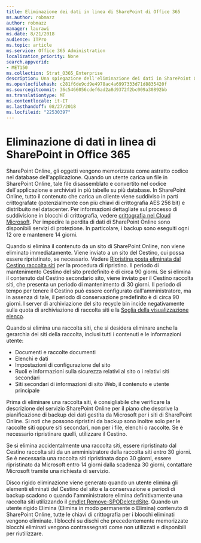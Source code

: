 ```yaml
---
title: Eliminazione dei dati in linea di SharePoint di Office 365
ms.author: robmazz
author: robmazz
manager: laurawi
ms.date: 8/21/2018
audience: ITPro
ms.topic: article
ms.service: Office 365 Administration
localization_priority: None
search.appverid:
- MET150
ms.collection: Strat_O365_Enterprise
description: Una spiegazione dell'eliminazione dei dati in SharePoint Online.
ms.openlocfilehash: c281f6de9cd9e4978ac4a6997333d71d8835420f
ms.sourcegitcommit: 36c5466056cdef6ad2a8d9372f2bc009a30892bb
ms.translationtype: MT
ms.contentlocale: it-IT
ms.lasthandoff: 08/27/2018
ms.locfileid: "22530397"
---
```

# <a name="sharepoint-online-data-deletion-in-office-365"></a>Eliminazione di dati in linea di SharePoint in Office 365

SharePoint Online, gli oggetti vengono memorizzate come astratto codice nel database dell'applicazione. Quando un utente carica un file in SharePoint Online, tale file disassemblato e convertito nel codice dell'applicazione e archiviati in più tabelle su più database. In SharePoint Online, tutto il contenuto che carica un cliente viene suddiviso in parti crittografate (potenzialmente con più chiavi di crittografia AES 256 bit) e distribuito nel datacenter. Per informazioni dettagliate sul processo di suddivisione in blocchi di crittografia, vedere [crittografia nel Cloud Microsoft](office-365-encryption-in-the-microsoft-cloud-overview.md). Per impedire la perdita di dati di SharePoint Online sono disponibili servizi di protezione. In particolare, i backup sono eseguiti ogni 12 ore e mantenere 14 giorni.

Quando si elimina il contenuto da un sito di SharePoint Online, non viene eliminato immediatamente. Viene inviato a un sito del Cestino, cui possa essere ripristinato, se necessario. Vedere [Ripristina posta eliminata dal Cestino raccolta siti](https://support.office.com/article/Restore-deleted-items-from-the-site-collection-recycle-bin-5fa924ee-16d7-487b-9a0a-021b9062d14b) per la procedura di ripristino. Il periodo di mantenimento Cestino del sito predefinito è di circa 90 giorni. Se si elimina il contenuto dal Cestino secondario sito, viene inviato per il Cestino raccolta siti, che presenta un periodo di mantenimento di 30 giorni. Il periodo di tempo per tenere il Cestino può essere configurato dall'amministratore, ma in assenza di tale, il periodo di conservazione predefinito è di circa 90 giorni. I server di archiviazione del sito recycle bin incide negativamente sulla quota di archiviazione di raccolta siti e la [Soglia della visualizzazione elenco](https://support.office.com/article/List-View-Threshold-b8588dae-9387-48c2-9248-c24122f07c59).

Quando si elimina una raccolta siti, che si desidera eliminare anche la gerarchia dei siti della raccolta, inclusi tutti i contenuti e le informazioni utente:
- Documenti e raccolte documenti
- Elenchi e dati
- Impostazioni di configurazione del sito
- Ruoli e informazioni sulla sicurezza relativi al sito o i relativi siti secondari
- Siti secondari di informazioni di sito Web, il contenuto e utente principale

Prima di eliminare una raccolta siti, è consigliabile che verificare la descrizione del servizio SharePoint Online per il piano che descrive la pianificazione di backup dei dati gestita da Microsoft per i siti di SharePoint Online. Si noti che possono ripristini da backup sono inoltre solo per le raccolte siti oppure siti secondari, non per i file, elenchi o raccolte. Se è necessario ripristinare quelli, utilizzare il Cestino.

Se si elimina accidentalmente una raccolta siti, essere ripristinato dal Cestino raccolta siti da un amministratore della raccolta siti entro 30 giorni. Se è necessaria una raccolta siti ripristinata dopo 30 giorni, essere ripristinato da Microsoft entro 14 giorni dalla scadenza 30 giorni, contattare Microsoft tramite una richiesta di servizio.

Disco rigido eliminazione viene generato quando un utente elimina gli elementi eliminati del Cestino del sito e la conservazione e periodi di backup scadono o quando l'amministratore elimina definitivamente una raccolta siti utilizzando il [cmdlet Remove-SPODeletedSite](https://docs.microsoft.com/powershell/module/sharepoint-online/Remove-SPODeletedSite?view=sharepoint-ps). Quando un utente rigido Elimina (Elimina in modo permanente o Elimina) contenuto di SharePoint Online, tutte le chiavi di crittografia per i blocchi eliminati vengono eliminate. I blocchi su dischi che precedentemente memorizzate blocchi eliminati vengono contrassegnati come non utilizzati e disponibili per riutilizzare.
